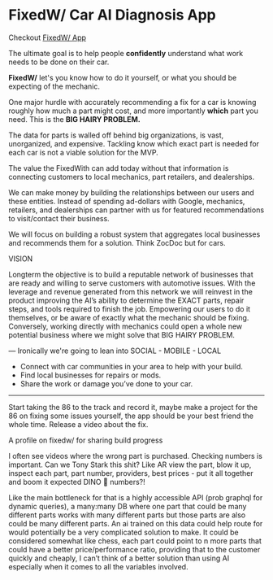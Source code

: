 # FixedW/ Car AI Diagnosis App

Checkout [FixedW/ App](https://fixedwith.web.app/home)

The ultimate goal is to help people __confidently__ understand what work needs to be done on their car. 

__FixedW/__ let's you know how to do it yourself, or what you should be expecting of the mechanic.

One major hurdle with accurately recommending a fix for a car is knowing roughly how much a part might cost, and more importantly __which__ part you need. This is the __BIG HAIRY PROBLEM.__ 

The data for parts is walled off behind big organizations, is vast, unorganized, and expensive. Tackling know which exact part is needed for each car is not a viable solution for the MVP.

The value the FixedWith can add today without that information is connecting customers to local mechanics, part retailers, and dealerships.

We can make money by building the relationships between our users and these entities. Instead of spending ad-dollars with Google, mechanics, retailers, and dealerships can partner with us for featured recommendations to visit/contact their business.

We will focus on building a robust system that aggregates local businesses and recommends them for a solution. Think ZocDoc but for cars.

VISION

Longterm the objective is to build a reputable network of businesses that are ready and willing to serve customers with automotive issues. With the leverage and revenue generated from this network we will reinvest in the product improving the AI’s ability to determine the EXACT parts, repair steps, and tools required to finish the job. Empowering our users to do it themselves, or be aware of exactly what the mechanic should be fixing. Conversely, working directly with mechanics could open a whole new potential business where we might solve that BIG HAIRY PROBLEM.


—
Ironically we're going to lean into SOCIAL - MOBILE - LOCAL
- Connect with car communities in your area to help with your build.
- Find local businesses for repairs or mods.
- Share the work or damage you’ve done to your car.

____

Start taking the 86 to the track and record it, maybe make a project for the 86 on fixing some issues yourself, the app should be your best friend the whole time. Release a video about the fix.

A profile on fixedw/ for sharing build progress

I often see videos where the wrong part is purchased. Checking numbers is important. Can we Tony Stark this shit? Like AR view the part, blow it up, inspect each part, part number, providers, best prices - put it all together and boom it expected DINO 🦖 numbers?! 

Like the main bottleneck for that is a highly accessible API (prob graphql for dynamic queries), a many:many DB where one part that could be many different parts works with many different parts but those parts are also could be many different parts. An ai trained on this data could help route for would potentially be a very complicated solution to make. It could be considered somewhat like chess, each part could point to n more parts that could have a better price/performance ratio, providing that to the customer quickly and cheaply, I can’t think of a better solution than using AI especially when it comes to all the variables involved.

